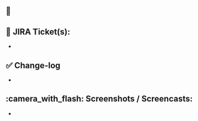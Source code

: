 ## :loudspeaker:
[comment]: <> (One-liner explanation of PR changes)

## :pencil: JIRA Ticket(s):
[comment]: <> (Link of all relevant JIRA Tickets)
[comment]: <> (Example: https://retailotech.atlassian.net/browse/RET-439)

-

## :white_check_mark: Change-log
[comment]: <> (List of bullet points of all tickets)

-

## :camera_with_flash: Screenshots / Screencasts:
[comment]: <> (Attach relevant screenshots / recordings)

-
